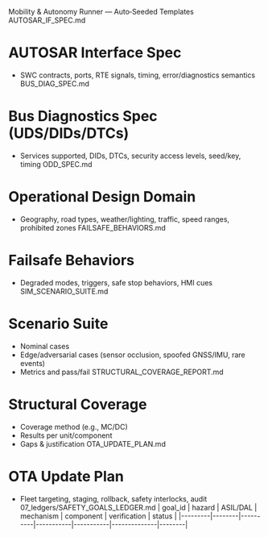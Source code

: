 Mobility & Autonomy Runner — Auto‑Seeded Templates
AUTOSAR_IF_SPEC.md
# AUTOSAR Interface Spec
- SWC contracts, ports, RTE signals, timing, error/diagnostics semantics
BUS_DIAG_SPEC.md
# Bus Diagnostics Spec (UDS/DIDs/DTCs)
- Services supported, DIDs, DTCs, security access levels, seed/key, timing
ODD_SPEC.md
# Operational Design Domain
- Geography, road types, weather/lighting, traffic, speed ranges, prohibited zones
FAILSAFE_BEHAVIORS.md
# Failsafe Behaviors
- Degraded modes, triggers, safe stop behaviors, HMI cues
SIM_SCENARIO_SUITE.md
# Scenario Suite
- Nominal cases
- Edge/adversarial cases (sensor occlusion, spoofed GNSS/IMU, rare events)
- Metrics and pass/fail
STRUCTURAL_COVERAGE_REPORT.md
# Structural Coverage
- Coverage method (e.g., MC/DC)
- Results per unit/component
- Gaps & justification
OTA_UPDATE_PLAN.md
# OTA Update Plan
- Fleet targeting, staging, rollback, safety interlocks, audit
07_ledgers/SAFETY_GOALS_LEDGER.md
| goal_id | hazard | ASIL/DAL | mechanism | component | verification | status |
|---------|--------|----------|-----------|-----------|--------------|--------|

